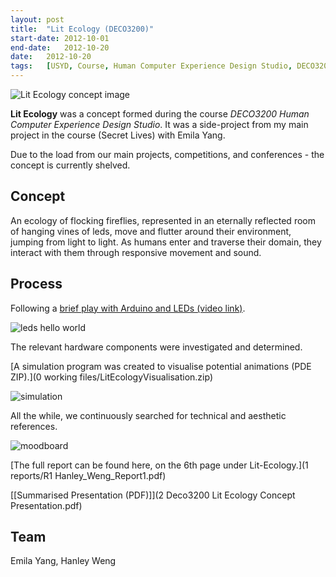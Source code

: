 ```yaml
---
layout:	post
title:	"Lit Ecology (DECO3200)"
start-date:	2012-10-01
end-date:	2012-10-20
date:	2012-10-20
tags:	[USYD, Course, Human Computer Experience Design Studio, DECO3200, DECO, Design Computing, Arduino, LEDs, Side Project, University of Sydney, fireflies, Shelved]
---
```


![Lit Ecology concept image](images/concept.png)

__Lit Ecology__ was a concept formed during the course _DECO3200 Human Computer Experience Design Studio_. It was a side-project from my main project in the course (Secret Lives) with Emila Yang. 

Due to the load from our main projects, competitions, and conferences - the concept is currently shelved.

## Concept

An ecology of flocking fireflies, represented in an eternally reflected room of hanging vines of leds, move and flutter around their environment, jumping from light to light. As humans enter and traverse their domain, they interact with them through responsive movement and sound.

## Process

Following a [brief play with Arduino and LEDs (video link)](https://www.youtube.com/watch?v=yts7caCJgqY&feature=youtu.be).

![leds hello world](images/leds.png)

The relevant hardware components were investigated and determined.

[A simulation program was created to visualise potential animations (PDE ZIP).](0 working files/LitEcologyVisualisation.zip)

![simulation](images/simulation.png)

All the while, we continuously searched for technical and aesthetic references. 

![moodboard](images/moodboard.png)

[The full report can be found here, on the 6th page under Lit-Ecology.](1 reports/R1 Hanley_Weng_Report1.pdf)

[[Summarised Presentation (PDF)]](2 Deco3200 Lit Ecology Concept Presentation.pdf)

## Team

Emila Yang, Hanley Weng